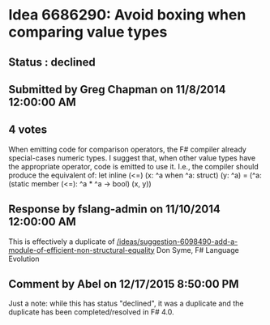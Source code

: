 # Idea 6686290: Avoid boxing when comparing value types #

## Status : declined

## Submitted by Greg Chapman on 11/8/2014 12:00:00 AM

## 4 votes

When emitting code for comparison operators, the F# compiler already special-cases numeric types. I suggest that, when other value types have the appropriate operator, code is emitted to use it. I.e., the compiler should produce the equivalent of:
let inline (<=) (x: ^a when ^a: struct) (y: ^a) =
(^a: (static member (<=): ^a * ^a -> bool) (x, y))

## Response by fslang-admin on 11/10/2014 12:00:00 AM

This is effectively a duplicate of [/ideas/suggestion-6098490-add-a-module-of-efficient-non-structural-equality](/ideas/suggestion-6098490-add-a-module-of-efficient-non-structural-equality.md)
Don Syme, F# Language Evolution


## Comment by Abel on 12/17/2015 8:50:00 PM

Just a note: while this has status "declined", it was a duplicate and the duplicate has been completed/resolved in F# 4.0.
